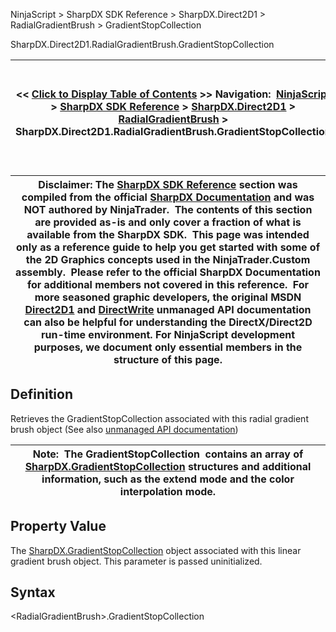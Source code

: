 ﻿
NinjaScript \> SharpDX SDK Reference \> SharpDX.Direct2D1 \> RadialGradientBrush \> GradientStopCollection

SharpDX.Direct2D1\.RadialGradientBrush.GradientStopCollection

| \<\< [Click to Display Table of Contents](sharpdx_direct2d1_radialgradientbrush_gradientstopcollection.md) \>\> **Navigation:**     [NinjaScript](ninjascript.md) \> [SharpDX SDK Reference](sharpdx_sdk_reference.md) \> [SharpDX.Direct2D1](sharpdx_direct2d1.md) \> [RadialGradientBrush](sharpdx_direct2d1_radialgradientbrush.md) \> SharpDX.Direct2D1\.RadialGradientBrush.GradientStopCollection | [Previous page](sharpdx_direct2d1_radialgradientbrush_gradientoriginoffset.md) [Return to chapter overview](sharpdx_direct2d1_radialgradientbrush.md) [Next page](sharpdx_direct2d1_radialgradientbrush_radiusx.md) |
| --- | --- |

| Disclaimer: The [SharpDX SDK Reference](sharpdx_sdk_reference.md) section was compiled from the official [SharpDX Documentation](http://sharpdx.org/) and was NOT authored by NinjaTrader.  The contents of this section are provided as\-is and only cover a fraction of what is available from the SharpDX SDK.  This page was intended only as a reference guide to help you get started with some of the 2D Graphics concepts used in the NinjaTrader.Custom assembly.  Please refer to the official SharpDX Documentation for additional members not covered in this reference.  For more seasoned graphic developers, the original MSDN [Direct2D1](https://msdn.microsoft.com/en-us/library/windows/desktop/dd370990.aspx) and [DirectWrite](https://msdn.microsoft.com/en-us/library/windows/desktop/dd368038.aspx) unmanaged API documentation can also be helpful for understanding the DirectX/Direct2D run\-time environment. For NinjaScript development purposes, we document only essential members in the structure of this page. |
| --- |

## Definition
Retrieves the GradientStopCollection associated with this radial gradient brush object 
(See also [unmanaged API documentation](http://msdn.microsoft.com/en-us/library/dd371539.aspx))
 

| Note:  The GradientStopCollection  contains an array of [SharpDX.GradientStopCollection](sharpdx_direct2d1_gradientstopcollection.md) structures and additional information, such as the extend mode and the color interpolation mode. |
| --- |

## Property Value
The [SharpDX.GradientStopCollection](sharpdx_direct2d1_gradientstopcollection.md) object associated with this linear gradient brush object. This parameter is passed uninitialized.
 
## Syntax
\<RadialGradientBrush\>.GradientStopCollection
